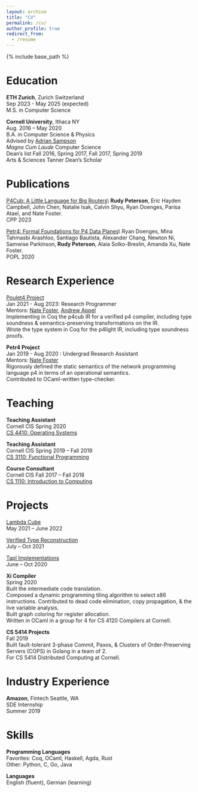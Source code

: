 ```yaml
---
layout: archive
title: "CV"
permalink: /cv/
author_profile: true
redirect_from:
  - /resume
---
```


{% include base_path %}

Education
======
**ETH Zurich**, Zurich Switzerland\
Sep 2023 - May 2025 (expected)\
M.S. in Computer Science

**Cornell University**, Ithaca NY\
Aug. 2016 – May 2020\
B.A. in Computer Science & Physics\
Advised by [Adrian Sampson](https://www.cs.cornell.edu/~asampson/)\
_Magna Cum Laude_ Computer Science\
Dean’s list Fall 2016, Spring 2017, Fall 2017, Spring 2019\
Arts & Sciences Tanner Dean’s Scholar

Publications
======
[P4Cub: A Little Language for Big Routers]("http://rudynicolop.github.io/publication/2023-01-11-p4cub")\
**Rudy Peterson**, Eric Hayden Campbell, John Chen, Natalie Isak, Calvin Shyu, Ryan Doenges, Parisa Ataei, and Nate Foster.\
CPP 2023

[Petr4: Formal Foundations for P4 Data Planes]("http://rudynicolop.github.io/publication/2021-01-04-petr4")\
Ryan Doenges, Mina Tahmasbi Arashloo, Santiago Bautista, Alexander Chang, Newton Ni, Samwise Parkinson, **Rudy Peterson**, Alaia Solko-Breslin, Amanda Xu, Nate Foster.\
POPL 2020

Research Experience
======
[Poulet4 Project](https://github.com/verified-network-toolchain/petr4)\
Jan 2021 - Aug 2023: Research Programmer\
Mentors: [Nate Foster](https://www.cs.cornell.edu/~jnfoster/), [Andrew Appel](https://www.cs.princeton.edu/~appel/)\
Implementing in Coq the p4cub IR for a verified p4 compiler, including type soundness & semantics-preserving transformations on the IR.\
Wrote the type system in Coq for the p4light IR, including type soundness proofs.

**Petr4 Project**\
Jan 2019 - Aug 2020 : Undergrad Research Assistant\
Mentors: [Nate Foster](https://www.cs.cornell.edu/~jnfoster/)\
Rigorously defined the static semantics of the network programming language p4 in terms of an operational semantics.\
Contributed to OCaml-written type-checker.

Teaching
======
**Teaching Assistant**\
Cornell CIS Spring 2020\
[CS 4410: Operating Systems](https://www.cs.cornell.edu/courses/cs4410/2020sp/)

**Teaching Assistant**\
Cornell CIS Spring 2019 – Fall 2019\
[CS 3110: Functional Programming](https://www.cs.cornell.edu/courses/cs3110/2019fa/)

**Course Consultant**\
Cornell CIS Fall 2017 – Fall 2018\
[CS 1110: Introduction to Computing](https://www.cs.cornell.edu/courses/cs1110/2018fa/index.php)

Projects
======
[Lambda Cube](https://github.com/rudynicolop/Lambda-Calculi-Coq)\
May 2021 – June 2022

[Verified Type Reconstruction](https://github.com/rudynicolop/Type-Reconstruction)\
July – Oct 2021

[Tapl Implementations](https://github.com/rudynicolop/TAPL-Coq)\
June – Oct 2020


**Xi Compiler**\
Spring 2020\
Built the intermediate code translation.\
Composed a dynamic programming tiling algorithm to select x86 instructions. Contributed to dead code elimination, copy propagation, & the live variable analysis.\
Built graph coloring for register allocation.\
Written in OCaml in a group for 4 for CS 4120 Compilers at Cornell.

**CS 5414 Projects**\
Fall 2019\
Built fault-tolerant 3-phase Commit, Paxos, & Clusters of Order-Preserving Servers (COPS) in Golang in a team of 2.\
For CS 5414 Distributed Computing at Cornell.

Industry Experience
======
**Amazon**, Fintech Seattle, WA\
SDE Internship\
Summer 2019

Skills
======
**Programming Languages**\
Favorites: Coq, OCaml, Haskell, Agda, Rust\
Other: Python, C, Go, Java

**Languages**\
English (fluent), German (learning)
